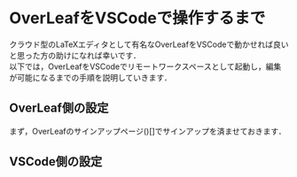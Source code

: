 # OverLeafをVSCodeで操作するまで
クラウド型のLaTeXエディタとして有名なOverLeafをVSCodeで動かせれば良いと思った方の助けになれば幸いです．  
以下では，OverLeafをVSCodeでリモートワークスペースとして起動し，編集が可能になるまでの手順を説明していきます．  

## OverLeaf側の設定
まず，OverLeafのサインアップページ()[]でサインアップを済ませておきます．  


## VSCode側の設定

